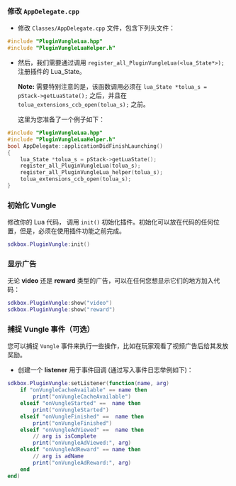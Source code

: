 ### 修改 `AppDelegate.cpp`
* 修改 `Classes/AppDelegate.cpp` 文件，包含下列头文件：
```cpp
#include "PluginVungleLua.hpp"
#include "PluginVungleLuaHelper.h"
```

* 然后，我们需要通过调用 `register_all_PluginVungleLua(<lua_State*>);` 注册插件的 Lua\_State。

  __Note:__ 需要特别注意的是，该函数调用必须在 `lua_State *tolua_s = pStack->getLuaState();` 之后，并且在 `tolua_extensions_ccb_open(tolua_s);` 之前。

    这里为您准备了一个例子如下：
```cpp
#include "PluginVungleLua.hpp"
#include "PluginVungleLuaHelper.h"
bool AppDelegate::applicationDidFinishLaunching()
{
	lua_State *tolua_s = pStack->getLuaState();
	register_all_PluginVungleLua(tolua_s);
	register_all_PluginVungleLua_helper(tolua_s);
	tolua_extensions_ccb_open(tolua_s);
}
```

### 初始化 Vungle
修改你的 Lua 代码， 调用 `init()` 初始化插件。初始化可以放在代码的任何位置，但是，必须在使用插件功能之前完成。
```lua
sdkbox.PluginVungle:init()
```

### 显示广告
无论 __video__ 还是 __reward__ 类型的广告，可以在任何您想显示它们的地方加入代码：
```lua
sdkbox.PluginVungle:show("video")
sdkbox.PluginVungle:show("reward")
```

### 捕捉 Vungle 事件（可选）
您可以捕捉 `Vungle` 事件来执行一些操作，比如在玩家观看了视频广告后给其发放奖励。

* 创建一个 __listener__ 用于事件回调 (通过写入事件日志举例如下)：
```lua
sdkbox.PluginVungle:setListener(function(name, arg)
    if "onVungleCacheAvailable" == name then
        print("onVungleCacheAvailable")
    elseif "onVungleStarted" ==  name then
        print("onVungleStarted")
    elseif "onVungleFinished" ==  name then
        print("onVungleFinished")
    elseif "onVungleAdViewed" ==  name then
        // arg is isComplete
        print("onVungleAdViewed:", arg)
    elseif "onVungleAdReward" == name then
        // arg is adName
        print("onVungleAdReward:", arg)
    end
end)
```
